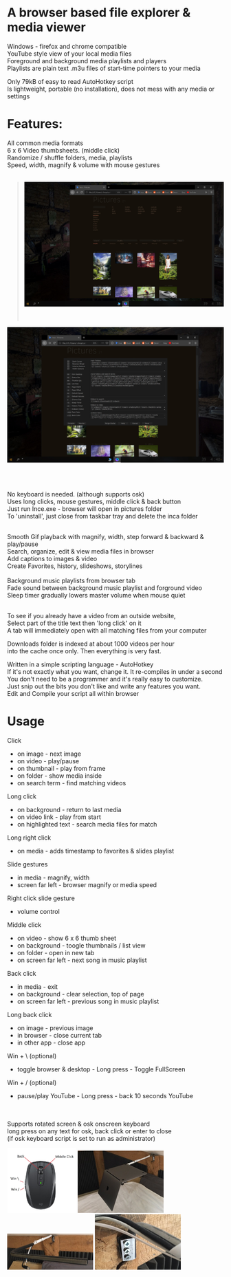 
# A browser based file explorer & media viewer<br>

Windows - firefox and chrome compatible<br>
YouTube style view of your local media files<br> 
Foreground and background media playlists and players<br>
Playlists are plain text .m3u files of start-time pointers to your media<br>

Only 79kB of easy to read AutoHotkey script<br>
Is lightweight, portable (no installation), does not mess with any media or settings<br>

# Features:

All common media formats<br>
6 x 6 Video thumbsheets. (middle click)<br>
Randomize / shuffle folders, media, playlists<br>
Speed, width, magnify & volume with mouse gestures<br><br>

><img src="screens/Screen 1.jpg" width="640"/></p><br>

<p><img src="screens/Screen 2.jpg" width="640"/></p><br><br>

No keyboard is needed. (although supports osk)<br>
Uses long clicks, mouse gestures, middle click & back button<br>
Just run Ince.exe - browser will open in pictures folder<br>
To 'uninstall', just close from taskbar tray and delete the inca folder<br><br>

Smooth Gif playback with magnify, width, step forward & backward & play/pause<br>
Search, organize, edit & view media files in browser<br>
Add captions to images & video<br>
Create Favorites, history, slideshows, storylines<br><br>
Background music playlists from browser tab<br>
Fade sound between background music playlist and forground video<br>
Sleep timer gradually lowers master volume when mouse quiet<br><br>

To see if you already have a video from an outside website,<br>
Select part of the title text then 'long click' on it<br>
A tab will immediately open with all matching files from your computer<br>

Downloads folder is indexed at about 1000 videos per hour<br>
into the cache once only. Then everything is very fast.<br>

Written in a simple scripting language - AutoHotkey<br>
If it's not exactly what you want, change it. It re-compiles in under a second<br>
You don't need to be a programmer and it's really easy to customize.<br>
Just snip out the bits you don't like and write any features you want.<br>
Edit and Compile your script all within browser<br>

# Usage

Click
- on image - next image
- on video - play/pause
- on thumbnail - play from frame
- on folder - show media inside
- on search term - find matching videos

Long click
- on background - return to last media
- on video link - play from start
- on highlighted text - search media files for match

Long right click
- on media - adds timestamp to favorites & slides playlist

Slide gestures
- in media - magnify, width
- screen far left - browser magnify or media speed

Right click slide gesture
- volume control

Middle click
- on video - show 6 x 6 thumb sheet
- on background - toogle thumbnails / list view
- on folder - open in new tab
- on screen far left - next song in music playlist

Back click
- in media - exit
- on background - clear selection, top of page
- on screen far left - previous song in music playlist

Long back click
- on image - previous image
- in browser - close current tab
- in other app - close app

Win + \ (optional)
- toggle browser & desktop - Long press - Toggle FullScreen

Win + / (optional)
- pause/play YouTube - Long press - back 10 seconds YouTube<br>

<br><br>Supports rotated screen & osk onscreen keyboard<br>
long press on any text for osk, back click or enter to close<br>
(if osk keyboard script is set to run as administrator)<br>

<img src="screens/mouse.jpg" width="160"/> <img src="screens/swivel arm 3.jpg" width="200"/> <br>
<img src="screens/swivel arm 2.jpg" width="200"/> <img src="screens/swivel arm 1.jpg" width="200"/></p>


